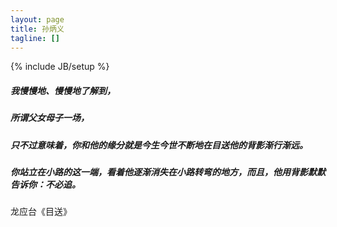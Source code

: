 ```yaml
---
layout: page
title: 孙炳义
tagline: []
---
```

{% include JB/setup %}


##### 我慢慢地、慢慢地了解到，
##### 所谓父女母子一场，
##### 只不过意味着，你和他的缘分就是今生今世不断地在目送他的背影渐行渐远。
##### 你站立在小路的这一端，看着他逐渐消失在小路转弯的地方，而且，他用背影默默告诉你：不必追。
<p>龙应台《目送》</p>